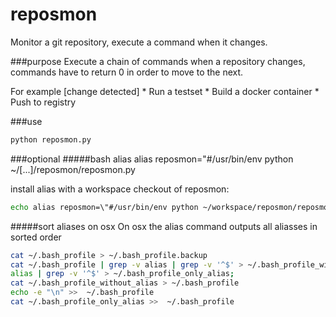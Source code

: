# reposmon
Monitor a git repository, execute a command when it changes.

###purpose
Execute a chain of commands when a repository changes, commands have to return 0 in order to move to the next.

For example
[change detected]
    * Run a testset
    * Build a docker container
    * Push to registry
    

###use
   
```bash
python reposmon.py 
```

###optional
#####bash alias
alias reposmon="#/usr/bin/env python ~/[...]/reposmon/reposmon.py

install alias with a workspace checkout of reposmon:

```bash
echo alias reposmon=\"#/usr/bin/env python ~/workspace/reposmon/reposmon.py\" >> ~/.bash_profile
```

#####sort aliases on osx
On osx the alias command outputs all aliasses in sorted order

```bash
cat ~/.bash_profile > ~/.bash_profile.backup
cat ~/.bash_profile | grep -v alias | grep -v '^$' > ~/.bash_profile_without_alias;
alias | grep -v '^$' > ~/.bash_profile_only_alias;
cat ~/.bash_profile_without_alias > ~/.bash_profile
echo -e "\n" >>  ~/.bash_profile
cat ~/.bash_profile_only_alias >>  ~/.bash_profile
```
